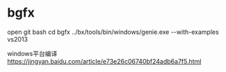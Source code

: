 # bgfx
open git bash
cd bgfx
../bx/tools/bin/windows/genie.exe --with-examples vs2013

windows平台编译
https://jingyan.baidu.com/article/e73e26c06740bf24adb6a7f5.html
